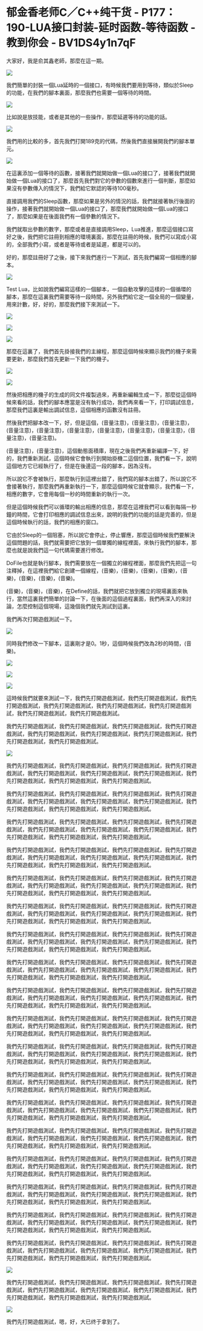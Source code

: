 # 郁金香老师C／C++纯干货 - P177：190-LUA接口封装-延时函数-等待函数 - 教到你会 - BV1DS4y1n7qF

大家好，我是俞其鑫老師，那麼在這一期。

![](img/7de1ce207efa3705118cf7232636a608_1.png)

我們簡單的封裝一個Lua延時的一個接口，有時候我們要用到等待，類似於Sleep的功能，在我們的腳本裏面，那麼我們也需要一個等待的時間。



![](img/7de1ce207efa3705118cf7232636a608_3.png)

比如說是放技能，或者是其他的一些操作，那麼延遲等待的功能的話。

![](img/7de1ce207efa3705118cf7232636a608_5.png)

我們用的比較的多，首先我們打開189克的代碼，然後我們直接展開我們的腳本單元。

![](img/7de1ce207efa3705118cf7232636a608_7.png)

在這裏添加一個等待的函數，接著我們就開始做一個Lua的接口了，接著我們就開始做一個Lua的接口了，那麼首先我們對它的參數的個數來進行一個判斷，那麼如果沒有參數傳入的情況下，我們給它默認的等待100毫秒。

直接調用我們的Sleep函數，那麼如果是另外的情況的話，我們就接著執行後面的操作，接著我們就開始做一個Lua的接口了，那麼我們就開始做一個Lua的接口了，那麼如果是在後面我們有一個參數的情況下。

我們就取出參數的數字，那麼或者是直接調用Sleep，Lua推進，那麼這個接口寫好之後，我們把它註冊到相應的環境裏面，那麼在註冊的時候，我們可以寫成小寫的，全部我們小寫，或者是等待或者是延遲，都是可以的。

好的，那麼註冊好了之後，接下來我們進行一下測試，首先我們編寫一個相應的腳本。

![](img/7de1ce207efa3705118cf7232636a608_9.png)

Test Lua，比如說我們編寫這樣的一個腳本，一個自動攻擊的這樣的一個循環的腳本，那麼在這裏我們需要等待一段時間，另外我們給它定一個全局的一個變量，用來計數，好，好的，那麼我們接下來測試一下。



![](img/7de1ce207efa3705118cf7232636a608_11.png)

![](img/7de1ce207efa3705118cf7232636a608_12.png)

![](img/7de1ce207efa3705118cf7232636a608_13.png)

那麼在這裏了，我們首先掛接我們的主線程，那麼這個時候來顯示我們的機子來需要更新，那麼我們首先更新一下我們的機子。



![](img/7de1ce207efa3705118cf7232636a608_15.png)

![](img/7de1ce207efa3705118cf7232636a608_16.png)

然後把相應的機子的生成的同文件複製過來，再重新編輯生成一下，那麼從這個時候來看的話，我們的腳本應當是沒有執行成功，我們再來看一下，打印調試信息，那麼我們這裏是輸出調試信息，這個相應的函數沒有註冊。

然後我們把腳本改一下，好，但是這個，(音量注意)，(音量注意)，(音量注意)，(音量注意)，(音量注意)，(音量注意)，(音量注意)，(音量注意)，(音量注意)，(音量注意)，(音量注意)。

(音量注意)，(音量注意)，這個動態面積庫，現在之後我們再重新編譯一下，好的，我們重新測試，這個時候它會執行到開始掛機二這個位置，我們看一下，說明這個地方它已經執行了，但是在後邊這一段的腳本，因為沒有。

所以說它不會被執行，那麼執行到這裡出錯了，我們寫的腳本出錯了，所以說它不會接著執行，那麼我們再重新執行一下，那麼這個時候它就會顯示，我們看一下，相應的數字，它會用每個一秒的時間重新的執行一次。

但是這個時候我們可以循環的輸出相應的信息，那麼在這裡我們可以看到每隔一秒鐘的時間，它會打印相應的調試信息出來，說明的我們的功能的話是完善的，但是這個時候執行的話，我們的相應的窗口。

它由於Sleep的一個阻塞，所以說它會停止，停止響應，那麼這個時候我們要解決這個問題的話，我們就需要把它放到一個單獨的線程裡面，來執行我們的腳本，那麼也就是說我們這一句代碼需要進行修改。

DoFile也就是執行腳本，我們需要放在一個獨立的線程裡面，那麼我們先把這一句注釋掉，在這裡我們給它創建一個線程，(音樂)，(音樂)，(音樂)，(音樂)，(音樂)，(音樂)，(音樂)，(音樂)。

(音樂)，(音樂)，(音樂)，在Define的話，我們就把它放到獨立的現場裏面來執行，當然這裏我們簡單的討論一下，在後面的這個過程裏面，我們再深入的來討論，怎麼控制這個現場，這幾個我們就先測試到這裏。

我們再次打開遊戲測試一下。

![](img/7de1ce207efa3705118cf7232636a608_18.png)

同時我們修改一下腳本，這裏剛才是0。1秒，這個時候我們改為2秒的時間，(音樂)。

![](img/7de1ce207efa3705118cf7232636a608_20.png)

![](img/7de1ce207efa3705118cf7232636a608_21.png)

![](img/7de1ce207efa3705118cf7232636a608_22.png)

這時候我們就要來測試一下，我們先打開遊戲測試，我們先打開遊戲測試，我們先打開遊戲測試，我們先打開遊戲測試，我們先打開遊戲測試，我們先打開遊戲測試，我們先打開遊戲測試，我們先打開遊戲測試。

我們先打開遊戲測試，我們先打開遊戲測試，我們先打開遊戲測試，我們先打開遊戲測試，我們先打開遊戲測試，我們先打開遊戲測試，我們先打開遊戲測試，我們先打開遊戲測試，我們先打開遊戲測試。



![](img/7de1ce207efa3705118cf7232636a608_24.png)

我們先打開遊戲測試，我們先打開遊戲測試，我們先打開遊戲測試，我們先打開遊戲測試，我們先打開遊戲測試，我們先打開遊戲測試，我們先打開遊戲測試，我們先打開遊戲測試，我們先打開遊戲測試，我們先打開遊戲測試。

我們先打開遊戲測試，我們先打開遊戲測試，我們先打開遊戲測試，我們先打開遊戲測試，我們先打開遊戲測試，我們先打開遊戲測試，我們先打開遊戲測試，我們先打開遊戲測試，我們先打開遊戲測試，我們先打開遊戲測試。

我們先打開遊戲測試，我們先打開遊戲測試，我們先打開遊戲測試，我們先打開遊戲測試，我們先打開遊戲測試，我們先打開遊戲測試，我們先打開遊戲測試，我們先打開遊戲測試，我們先打開遊戲測試，我們先打開遊戲測試。

我們先打開遊戲測試，我們先打開遊戲測試，我們先打開遊戲測試，我們先打開遊戲測試，我們先打開遊戲測試，我們先打開遊戲測試，我們先打開遊戲測試，我們先打開遊戲測試，我們先打開遊戲測試，我們先打開遊戲測試。

我們先打開遊戲測試，我們先打開遊戲測試，我們先打開遊戲測試，我們先打開遊戲測試，我們先打開遊戲測試，我們先打開遊戲測試，我們先打開遊戲測試，我們先打開遊戲測試，我們先打開遊戲測試，我們先打開遊戲測試。

我們先打開遊戲測試，我們先打開遊戲測試，我們先打開遊戲測試，我們先打開遊戲測試，我們先打開遊戲測試，我們先打開遊戲測試，我們先打開遊戲測試，我們先打開遊戲測試，我們先打開遊戲測試，我們先打開遊戲測試。

我們先打開遊戲測試，我們先打開遊戲測試，我們先打開遊戲測試，我們先打開遊戲測試，我們先打開遊戲測試，我們先打開遊戲測試，我們先打開遊戲測試，我們先打開遊戲測試，我們先打開遊戲測試，我們先打開遊戲測試。

我們先打開遊戲測試，我們先打開遊戲測試，我們先打開遊戲測試，我們先打開遊戲測試，我們先打開遊戲測試，我們先打開遊戲測試，我們先打開遊戲測試，我們先打開遊戲測試，我們先打開遊戲測試，我們先打開遊戲測試。

我們先打開遊戲測試，我們先打開遊戲測試，我們先打開遊戲測試，我們先打開遊戲測試，我們先打開遊戲測試，我們先打開遊戲測試，我們先打開遊戲測試，我們先打開遊戲測試，我們先打開遊戲測試，我們先打開遊戲測試。

我們先打開遊戲測試，我們先打開遊戲測試，我們先打開遊戲測試，我們先打開遊戲測試，我們先打開遊戲測試，我們先打開遊戲測試，我們先打開遊戲測試，我們先打開遊戲測試，我們先打開遊戲測試，我們先打開遊戲測試。

我們先打開遊戲測試，我們先打開遊戲測試，我們先打開遊戲測試，我們先打開遊戲測試，我們先打開遊戲測試，我們先打開遊戲測試，我們先打開遊戲測試，我們先打開遊戲測試，我們先打開遊戲測試，我們先打開遊戲測試。

我們先打開遊戲測試，我們先打開遊戲測試，我們先打開遊戲測試，我們先打開遊戲測試，我們先打開遊戲測試，我們先打開遊戲測試，我們先打開遊戲測試，我們先打開遊戲測試，我們先打開遊戲測試，我們先打開遊戲測試。

我們先打開遊戲測試，我們先打開遊戲測試，我們先打開遊戲測試，我們先打開遊戲測試，我們先打開遊戲測試，我們先打開遊戲測試，我們先打開遊戲測試，我們先打開遊戲測試，我們先打開遊戲測試，我們先打開遊戲測試。

我們先打開遊戲測試，我們先打開遊戲測試，我們先打開遊戲測試，我們先打開遊戲測試，我們先打開遊戲測試，我們先打開遊戲測試，我們先打開遊戲測試，我們先打開遊戲測試，我們先打開遊戲測試，我們先打開遊戲測試。

我們先打開遊戲測試，我們先打開遊戲測試，我們先打開遊戲測試，我們先打開遊戲測試，我們先打開遊戲測試，我們先打開遊戲測試，我們先打開遊戲測試，我們先打開遊戲測試，我們先打開遊戲測試，我們先打開遊戲測試。

我們先打開遊戲測試，我們先打開遊戲測試，我們先打開遊戲測試，我們先打開遊戲測試，我們先打開遊戲測試，我們先打開遊戲測試，我們先打開遊戲測試，我們先打開遊戲測試，我們先打開遊戲測試，我們先打開遊戲測試。

我們先打開遊戲測試，我們先打開遊戲測試，我們先打開遊戲測試，我們先打開遊戲測試，我們先打開遊戲測試，我們先打開遊戲測試，我們先打開遊戲測試，我們先打開遊戲測試，我們先打開遊戲測試，我們先打開遊戲測試。

我們先打開遊戲測試，我們先打開遊戲測試，我們先打開遊戲測試，我們先打開遊戲測試，我們先打開遊戲測試，我們先打開遊戲測試，我們先打開遊戲測試，我們先打開遊戲測試，我們先打開遊戲測試，我們先打開遊戲測試。



![](img/7de1ce207efa3705118cf7232636a608_26.png)

我們先打開遊戲測試，我們先打開遊戲測試，我們先打開遊戲測試，我們先打開遊戲測試，我們先打開遊戲測試，我們先打開遊戲測試，我們先打開遊戲測試，我們先打開遊戲測試，我們先打開遊戲測試，我們先打開遊戲測試。



![](img/7de1ce207efa3705118cf7232636a608_28.png)

我們先打開遊戲測試，嗯，好，大已终于拿到了。